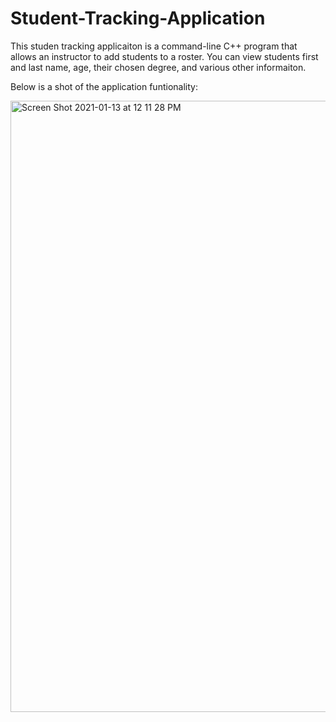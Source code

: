 # Student-Tracking-Application

This studen tracking applicaiton is a command-line C++ program that allows an instructor to add students to a roster.  You can view students first and last name, age, their chosen degree, and various other informaiton. 

Below is a shot of the application funtionality:

<img width="978" alt="Screen Shot 2021-01-13 at 12 11 28 PM" src="https://user-images.githubusercontent.com/85498859/198895584-bd3fe959-9cac-4219-94fe-48f7ff16e6bd.png">
